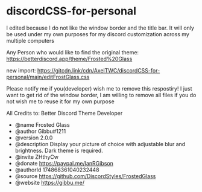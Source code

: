 # discordCSS-for-personal

I edited because I do not like the window border and the title bar. 
It will only be used under my own purposes for my discord customization across my multiple computers

Any Person who would like to find the original theme:
https://betterdiscord.app/theme/Frosted%20Glass

new import:
https://gitcdn.link/cdn/AxelTWC/discordCSS-for-personal/main/editFrostGlass.css

Please notify me if you(developer) wish me to remove this respostiry! I just want to get rid of the window border, I am willing to remove all files if you do not wish me to reuse it for my own purpose

All Credits to:
Better Discord Theme Developer
 * @name Frosted Glass
 * @author Gibbu#1211
 * @version 2.0.0
 * @description Display your picture of choice with adjustable blur and brightness. Dark theme is required.
 * @invite ZHthyCw
 * @donate https://paypal.me/IanRGibson
 * @authorId 174868361040232448
 * @source https://github.com/DiscordStyles/FrostedGlass
 * @website https://gibbu.me/

